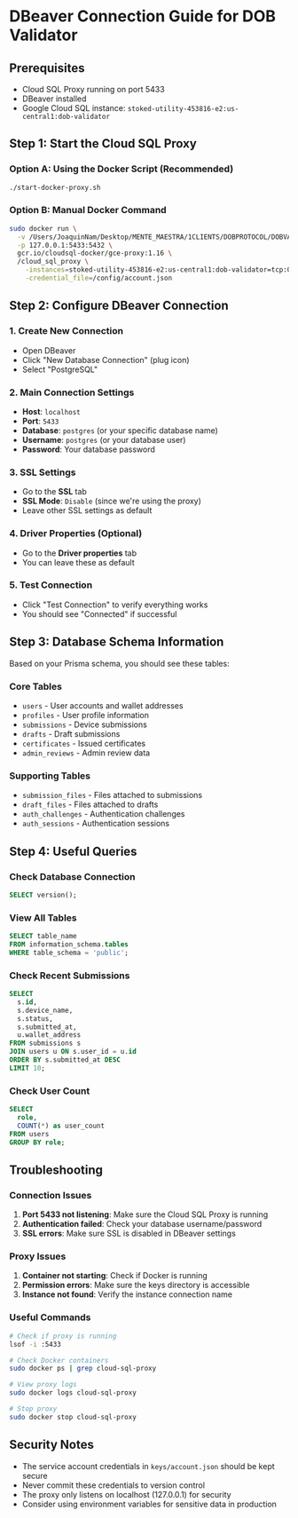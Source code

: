 # DBeaver Connection Guide for DOB Validator

## Prerequisites

- Cloud SQL Proxy running on port 5433
- DBeaver installed
- Google Cloud SQL instance: `stoked-utility-453816-e2:us-central1:dob-validator`

## Step 1: Start the Cloud SQL Proxy

### Option A: Using the Docker Script (Recommended)

```bash
./start-docker-proxy.sh
```

### Option B: Manual Docker Command

```bash
sudo docker run \
  -v /Users/JoaquinNam/Desktop/MENTE_MAESTRA/1CLIENTS/DOBPROTOCOL/DOBVALIDATOR/keys:/config \
  -p 127.0.0.1:5433:5432 \
  gcr.io/cloudsql-docker/gce-proxy:1.16 \
  /cloud_sql_proxy \
    -instances=stoked-utility-453816-e2:us-central1:dob-validator=tcp:0.0.0.0:5432 \
    -credential_file=/config/account.json
```

## Step 2: Configure DBeaver Connection

### 1. Create New Connection

- Open DBeaver
- Click "New Database Connection" (plug icon)
- Select "PostgreSQL"

### 2. Main Connection Settings

- **Host**: `localhost`
- **Port**: `5433`
- **Database**: `postgres` (or your specific database name)
- **Username**: `postgres` (or your database user)
- **Password**: Your database password

### 3. SSL Settings

- Go to the **SSL** tab
- **SSL Mode**: `Disable` (since we're using the proxy)
- Leave other SSL settings as default

### 4. Driver Properties (Optional)

- Go to the **Driver properties** tab
- You can leave these as default

### 5. Test Connection

- Click "Test Connection" to verify everything works
- You should see "Connected" if successful

## Step 3: Database Schema Information

Based on your Prisma schema, you should see these tables:

### Core Tables

- `users` - User accounts and wallet addresses
- `profiles` - User profile information
- `submissions` - Device submissions
- `drafts` - Draft submissions
- `certificates` - Issued certificates
- `admin_reviews` - Admin review data

### Supporting Tables

- `submission_files` - Files attached to submissions
- `draft_files` - Files attached to drafts
- `auth_challenges` - Authentication challenges
- `auth_sessions` - Authentication sessions

## Step 4: Useful Queries

### Check Database Connection

```sql
SELECT version();
```

### View All Tables

```sql
SELECT table_name
FROM information_schema.tables
WHERE table_schema = 'public';
```

### Check Recent Submissions

```sql
SELECT
  s.id,
  s.device_name,
  s.status,
  s.submitted_at,
  u.wallet_address
FROM submissions s
JOIN users u ON s.user_id = u.id
ORDER BY s.submitted_at DESC
LIMIT 10;
```

### Check User Count

```sql
SELECT
  role,
  COUNT(*) as user_count
FROM users
GROUP BY role;
```

## Troubleshooting

### Connection Issues

1. **Port 5433 not listening**: Make sure the Cloud SQL Proxy is running
2. **Authentication failed**: Check your database username/password
3. **SSL errors**: Make sure SSL is disabled in DBeaver settings

### Proxy Issues

1. **Container not starting**: Check if Docker is running
2. **Permission errors**: Make sure the keys directory is accessible
3. **Instance not found**: Verify the instance connection name

### Useful Commands

```bash
# Check if proxy is running
lsof -i :5433

# Check Docker containers
sudo docker ps | grep cloud-sql-proxy

# View proxy logs
sudo docker logs cloud-sql-proxy

# Stop proxy
sudo docker stop cloud-sql-proxy
```

## Security Notes

- The service account credentials in `keys/account.json` should be kept secure
- Never commit these credentials to version control
- The proxy only listens on localhost (127.0.0.1) for security
- Consider using environment variables for sensitive data in production
